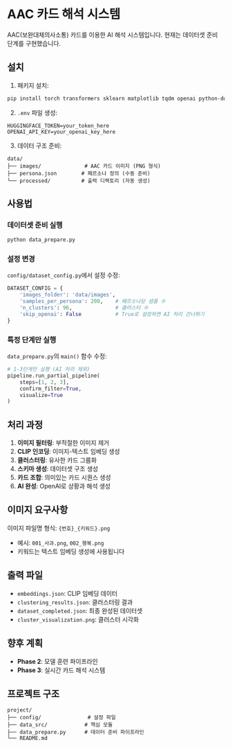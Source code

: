 # AAC 카드 해석 시스템

AAC(보완대체의사소통) 카드를 이용한 AI 해석 시스템입니다. 현재는 데이터셋 준비 단계를 구현했습니다.

## 설치

1. 패키지 설치:
```bash
pip install torch transformers sklearn matplotlib tqdm openai python-dotenv pillow huggingface-hub
```

2. `.env` 파일 생성:
```
HUGGINGFACE_TOKEN=your_token_here
OPENAI_API_KEY=your_openai_key_here
```

3. 데이터 구조 준비:
```
data/
├── images/              # AAC 카드 이미지 (PNG 형식)
├── persona.json        # 페르소나 정의 (수동 준비)
└── processed/          # 출력 디렉토리 (자동 생성)
```

## 사용법

### 데이터셋 준비 실행
```bash
python data_prepare.py
```

### 설정 변경
`config/dataset_config.py`에서 설정 수정:
```python
DATASET_CONFIG = {
    'images_folder': 'data/images',
    'samples_per_persona': 200,    # 페르소나당 샘플 수
    'n_clusters': 96,              # 클러스터 수
    'skip_openai': False           # True로 설정하면 AI 처리 건너뛰기
}
```

### 특정 단계만 실행
`data_prepare.py`의 `main()` 함수 수정:
```python
# 1-3단계만 실행 (AI 처리 제외)
pipeline.run_partial_pipeline(
    steps=[1, 2, 3],
    confirm_filter=True,
    visualize=True
)
```

## 처리 과정

1. **이미지 필터링**: 부적절한 이미지 제거
2. **CLIP 인코딩**: 이미지-텍스트 임베딩 생성
3. **클러스터링**: 유사한 카드 그룹화
4. **스키마 생성**: 데이터셋 구조 생성
5. **카드 조합**: 의미있는 카드 시퀀스 생성
6. **AI 완성**: OpenAI로 상황과 해석 생성

## 이미지 요구사항

이미지 파일명 형식: `{번호}_{키워드}.png`
- 예시: `001_사과.png`, `002_행복.png`
- 키워드는 텍스트 임베딩 생성에 사용됩니다

## 출력 파일

- `embeddings.json`: CLIP 임베딩 데이터
- `clustering_results.json`: 클러스터링 결과
- `dataset_completed.json`: 최종 완성된 데이터셋
- `cluster_visualization.png`: 클러스터 시각화

## 향후 계획

- **Phase 2**: 모델 훈련 파이프라인
- **Phase 3**: 실시간 카드 해석 시스템

## 프로젝트 구조

```
project/
├── config/               # 설정 파일
├── data_src/            # 핵심 모듈
├── data_prepare.py      # 데이터 준비 파이프라인
└── README.md
```